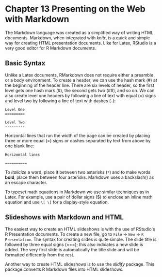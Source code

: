 Chapter 13 Presenting on the Web with Markdown
===========================================

The Markdown language was created as a simplified way of writing HTML documents. Markdown, when integrated with *knitr*, is a quick and simple way for creating HTML presentation documents. Like for Latex, RStudio is a very good editor for R Markdown documents.

## Basic Syntax

Unlike a Latex documents, RMarkdown does not require either a preamble or a body environment. To create a header, we can use the hash mark (\#) at the beginning of the header line. There are six levels of header, so the first level gets one hash mark (\#), the second gets two (\#\#), and so on. We can also create level one headers by following a line of text with equal (=) signs and level two by following a line of text with dashes (-):

`Level One`   
`=========`

`Level Two`  
`---------`

Horizontal lines that run the width of the page can be created by placing three or more equal (=) signs or dashes separated by text from above by one blank line:

`Horizontal lines`

`==========`

To *italicize* a word, place it between two asterisks (`*`) and to make words **bold**, place them between four asterisks. Markdown uses a backslash(\) as an escape character.

To typeset math equations in Markdown we use similar techniques as in Latex. For example, use a pair of dollar signs (\$) to enclose an inline math equation and use `\[ \]` for a display-style equation.

## Slideshows with Markdown and HTML

The easiest way to create an HTML slideshows is with the use of RStudio's R Presentation documents. To create a new file, go to `File` $\rightarrow$ `New` $\rightarrow$ `R Presentation`. The syntax for creating slides is quite simple.  The slide title is followed by three equal signs (===); this also indicates a new slide is added. The very first slide is automatically the title slide and will be formatted differently from the rest. 

Another way to create HTML slideshows is to use the *slidify* package.  This package converts R Markdown files into HTML slideshows. 
